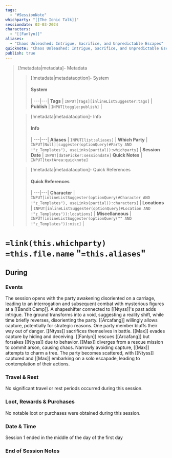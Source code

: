```yaml
---
tags:
  - "#SessionNote"
whichparty: "[[The Ionic Talk]]"
sessiondate: 02-03-2024
characters:
  - "[[Fanlyn]]"
aliases:
  - "Chaos Unleashed: Intrigue, Sacrifice, and Unpredictable Escapes"
quicknote: "Chaos Unleashed: Intrigue, Sacrifice, and Unpredictable Escapes"
publish: true
---
```

> [!metadata|metadata]- Metadata 
>> [!metadata|metadataoption]- System
>> #### System
>>  |
>> ---|---|
> **Tags** | `INPUT[Tags][inlineListSuggester:tags]` |
> **Publish** | `INPUT[toggle:publish]` |
>
>
>> [!metadata|metadataoption]- Info
>> #### Info
>>  |
>> ---|---|
>> **Aliases** | `INPUT[list:aliases]` |
>> **Which Party** | `INPUT[Null][suggester(optionQuery(#Party AND !"z_Templates"), useLinks(partial)):whichparty]` |
>> **Session Date** | `INPUT[datePicker:sessiondate]`
>> **Quick Notes** |  `INPUT[textArea:quicknote]`
>
>> [!metadata|metadataoption]- Quick References
>> #### Quick References
>>  |
>> ---|---|
>> **Character** | `INPUT[inlineListSuggester(optionQuery(#Character AND !"z_Templates"), useLinks(partial)):characters]` |
>> **Locations** | `INPUT[inlineListSuggester(optionQuery(#Location AND !"z_Templates")):locations]` |
>> **Miscellaneous** | `INPUT[inlineListSuggester(optionQuery("" AND !"z_Templates")):misc]` |

#  `=link(this.whichparty)` `=this.file.name` "`=this.aliases`"
## During
### Events

The session opens with the party awakening disoriented on a carriage, leading to an interrogation and subsequent combat with mysterious figures at a [[Bandit Camp]]. A shapeshifter connected to [[Ntyss]]'s past adds intrigue. The ground transforms into a void, suggesting a reality shift, while time briefly reverses, disorienting the party. [[Arcafang]] willingly allows capture, potentially for strategic reasons. One party member bluffs their way out of danger. [[Ntyss]] sacrifices themselves in battle. [[Max]] evades capture by hiding and deceiving. [[Fanlyn]] rescues [[Arcafang]] but forsakes [[Ntyss]] due to behavior. [[Max]] diverges from a rescue mission to commit arson, causing chaos. Narrowly avoiding capture, [[Max]] attempts to charm a tree. The party becomes scattered, with [[Ntyss]] captured and [[Max]] embarking on a solo escapade, leading to contemplation of their actions.

### Travel & Rest

No significant travel or rest periods occurred during this session.

### Loot, Rewards & Purchases

No notable loot or purchases were obtained during this session.

### Date & Time

Session 1 ended in the middle of the day of the first day

### End of Session Notes
